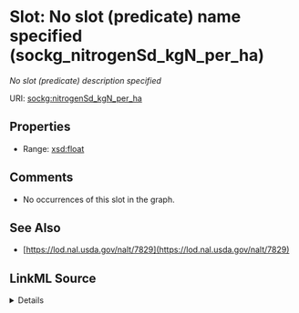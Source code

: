 

# Slot: No slot (predicate) name specified (sockg_nitrogenSd_kgN_per_ha)


_No slot (predicate) description specified_







URI: [sockg:nitrogenSd_kgN_per_ha](https://idir.uta.edu/sockg-ontology/docs/nitrogenSd_kgN_per_ha)



<!-- no inheritance hierarchy -->








## Properties

* Range: [xsd:float](http://www.w3.org/2001/XMLSchema#float)





## Comments

* No occurrences of this slot in the graph.

## See Also

* [https://lod.nal.usda.gov/nalt/7829](https://lod.nal.usda.gov/nalt/7829)



## LinkML Source

<details>

```yaml
name: sockg_nitrogenSd_kgN_per_ha
description: No slot (predicate) description specified
title: No slot (predicate) name specified
comments:
- No occurrences of this slot in the graph.
from_schema: soc-kg
see_also:
- https://lod.nal.usda.gov/nalt/7829
rank: 1000
domain: sockg_HarvestFraction
slot_uri: sockg:nitrogenSd_kgN_per_ha
alias: sockg_nitrogenSd_kgN_per_ha
range: float

```
</details>
